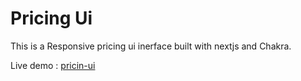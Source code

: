 # Pricing Ui

This is a Responsive pricing ui inerface built with nextjs and Chakra.

Live demo : [pricin-ui](https://pricing-ui-chakra.vercel.app/)
